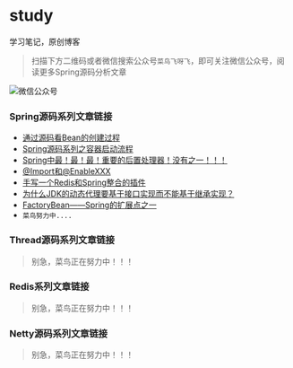 # study
学习笔记，原创博客
> 扫描下方二维码或者微信搜索公众号`菜鸟飞呀飞`，即可关注微信公众号，阅读更多Spring源码分析文章

![微信公众号](https://img-blog.csdnimg.cn/20190917233245941.jpg)

### Spring源码系列文章链接
* [通过源码看Bean的创建过程](https://mp.weixin.qq.com/s/WwjicbYtcjRNDgj2bRuOoQ)
* [Spring源码系列之容器启动流程](https://mp.weixin.qq.com/s/q6zs7xRjpcB4YxLw6w477w)
* [Spring中最！最！最！重要的后置处理器！没有之一！！！](https://mp.weixin.qq.com/s/f2vSH9YNmnNqdps05LEEHw)
* [@Import和@EnableXXX](https://mp.weixin.qq.com/s/y_2Z9m0gevp-cMkEIflrwA)
* [手写一个Redis和Spring整合的插件](https://mp.weixin.qq.com/s/AU0QpzD0xNslgeWEJ6ujQg)
* [为什么JDK的动态代理要基于接口实现而不能基于继承实现？](https://mp.weixin.qq.com/s/vLnjd80q9q1SNZy6yvzqYw)
* [FactoryBean——Spring的扩展点之一](https://mp.weixin.qq.com/s/NewVzdhA_BNq-LtOahxSAQ)
* `菜鸟努力中....`

### Thread源码系列文章链接
> 别急，菜鸟正在努力中！！！

### Redis系列文章链接
> 别急，菜鸟正在努力中！！！

### Netty源码系列文章链接
> 别急，菜鸟正在努力中！！！

